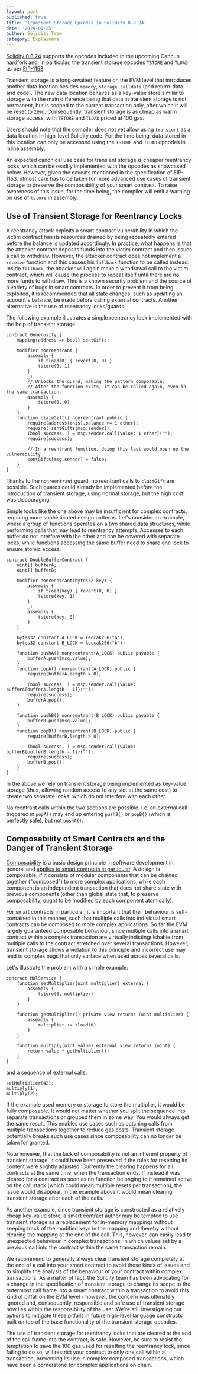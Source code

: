 ```yaml
---
layout: post
published: true
title: 'Transient Storage Opcodes in Solidity 0.8.24'
date: '2024-01-25'
author: Solidity Team
category: Explainers
---
```


[Solidity 0.8.24](https://soliditylang.org/blog/2024/01/25-solidity-0.8.24-release-announcement) supports the opcodes included in the upcoming Cancun hardfork and, in particular, the transient storage opcodes `TSTORE` and `TLOAD` as per [EIP-1153](https://eips.ethereum.org/EIPS/eip-1153).

Transient storage is a long-awaited feature on the EVM level that introduces another data location besides `memory`, `storage`, `calldata` (and return-data and code).
The new data location behaves as a key-value store similar to storage with the main difference being that data in transient storage is not permanent, but is scoped to the current transaction only, after which it will be reset to zero.
Consequently, transient storage is as cheap as warm storage access, with `TSTORE` and `TLOAD` priced at 100 gas.

Users should note that the compiler does not yet allow using `transient` as a data location in high-level Solidity code.
For the time being, data stored in this location can only be accessed using the `TSTORE` and `TLOAD` opcodes in inline assembly.

An expected canonical use case for transient storage is cheaper reentrancy locks, which can be readily implemented with the opcodes as showcased below.
However, given the caveats mentioned in the specification of EIP-1153, utmost care has to be taken for more advanced use cases of transient storage to preserve the composability of your smart contract.
To raise awareness of this issue, for the time being, the compiler will emit a warning on use of `tstore` in assembly.

## Use of Transient Storage for Reentrancy Locks

A reentrancy attack exploits a smart contract vulnerability in which the victim contract has its resources drained by being repeatedly entered before the balance is updated accordingly.
In practice, what happens is that the attacker contract deposits funds into the victim contract and then issues a call to withdraw.
However, the attacker contract does not implement a `receive` function and this causes his ``fallback`` function to be called instead.
Inside ``fallback``, the attacker will again make a withdrawal call to the victim contract, which will cause the process to repeat itself until there are no more funds to withdraw.
This is a known security problem and the source of a variety of bugs in smart contracts.
In order to prevent it from being exploited, it is recommended that all state changes, such as updating an account's balance, be made before calling external contracts.
Another alternative is the use of reentrancy locks/guards.

The following example illustrates a simple reentrancy lock implemented with the help of transient storage:

```solidity
contract Generosity {
    mapping(address => bool) sentGifts;

    modifier nonreentrant {
        assembly {
            if tload(0) { revert(0, 0) }
            tstore(0, 1)
        }
        _;
        // Unlocks the guard, making the pattern composable.
        // After the function exits, it can be called again, even in the same transaction.
        assembly {
            tstore(0, 0)
        }
    }
    function claimGift() nonreentrant public {
        require(address(this).balance >= 1 ether);
        require(!sentGifts[msg.sender]);
        (bool success, ) = msg.sender.call{value: 1 ether}("");
        require(success);

        // In a reentrant function, doing this last would open up the vulnerability
        sentGifts[msg.sender] = false;
    }
}
```

Thanks to the `nonreentrant` guard, no reentrant calls to `claimGift` are possible.
Such guards could already be implemented before the introduction of transient storage, using normal storage, but the high cost was discouraging.

Simple locks like the one above may be insufficient for complex contracts, requiring more sophisticated design patterns.
Let's consider an example, where a group of functions operates on a two shared data structures, while performing calls that may lead to reentrancy attempts.
Accesses to each buffer do not interfere with the other and can be covered with separate locks, while functions accessing the same buffer need to share one lock to ensure atomic access.

```solidity
contract DoubleBufferContract {
    uint[] bufferA;
    uint[] bufferB;

    modifier nonreentrant(bytes32 key) {
        assembly {
            if tload(key) { revert(0, 0) }
            tstore(key, 1)
        }
        _;
        assembly {
            tstore(key, 0)
        }
    }

    bytes32 constant A_LOCK = keccak256("a");
    bytes32 constant B_LOCK = keccak256("b");

    function pushA() nonreentrant(A_LOCK) public payable {
        bufferA.push(msg.value);
    }
    function popA() nonreentrant(A_LOCK) public {
        require(bufferA.length > 0);

        (bool success, ) = msg.sender.call{value: bufferA[bufferA.length - 1]}("");
        require(success);
        bufferA.pop();
    }

    function pushB() nonreentrant(B_LOCK) public payable {
        bufferB.push(msg.value);
    }
    function popB() nonreentrant(B_LOCK) public {
        require(bufferB.length > 0);

        (bool success, ) = msg.sender.call{value: bufferB[bufferB.length - 1]}("");
        require(success);
        bufferB.pop();
    }
}
```

In the above we rely on transient storage being implemented as key-value storage (thus, allowing random access to any slot at the same cost) to create two separate locks, which do not interfere with each other.

No reentrant calls within the two sections are possible. I.e. an external call triggered in `popA()` may end up entering `pushB()` or `popB()` (which is perfectly safe), but not `pushA()`.


## Composability of Smart Contracts and the Danger of Transient Storage

[Composability](https://en.wikipedia.org/wiki/Composability) is a basic design principle in software development in general and [applies to smart contracts in particular](https://ethereum.org/developers/docs/smart-contracts/composability).
A design is composable, if it consists of modular components that can be chained together ("composed") to more complex applications, while each component is an independent transaction that does not share state with previous components (other than global state that, to preserve composability, ought to be modified by each component atomically).

For smart contracts in particular, it is important that their behaviour is self-contained in this manner, such that multiple calls into individual smart contracts can be composed to more complex applications.
So far the EVM largely guaranteed composable behaviour, since multiple calls into a smart contract within a complex transaction are virtually indistinguishable from multiple calls to the contract stretched over several transactions.
However, transient storage allows a violation to this principle and incorrect use may lead to complex bugs that only surface when used across several calls.

Let's illustrate the problem with a simple example:

```solidity
contract MulService {
    function setMultiplier(uint multiplier) external {
        assembly {
            tstore(0, multiplier)
        }
    }

    function getMultiplier() private view returns (uint multiplier) {
        assembly {
            multiplier := tload(0)
        }
    }

    function multiply(uint value) external view returns (uint) {
        return value * getMultiplier();
    }
}
```

and a sequence of external calls:
```solidity
setMultiplier(42);
multiply(1);
multiply(2);
```

If the example used memory or storage to store the multiplier, it would be fully composable.
It would not matter whether you split the sequence into separate transactions or grouped them in some way.
You would always get the same result.
This enables use cases such as batching calls from multiple transactions together to reduce gas costs.
Transient storage potentially breaks such use cases since composability can no longer be taken for granted.

Note however, that the lack of composability is not an inherent property of transient storage.
It could have been preserved if the rules for resetting its content were slightly adjusted.
Currently the clearing happens for all contracts at the same time, when the transaction ends.
If instead it was cleared for a contract as soon as no function belonging to it remained active on the call stack (which could mean multiple resets per transaction), the issue would disappear.
In the example above it would mean clearing transient storage after each of the calls.

As another example, since transient storage is constructed as a relatively cheap key-value store, a smart contract author may be tempted to use transient storage as a replacement for in-memory mappings without keeping track of the modified keys in the mapping and thereby without clearing the mapping at the end of the call.
This, however, can easily lead to unexpected behaviour in complex transactions, in which values set by a previous call into the contract within the same transaction remain.

We recommend to generally always clear transient storage completely at the end of a call into your smart contract to avoid these kinds of issues and to simplify the analysis of the behaviour of your contract within complex transactions.
As a matter of fact, the Solidity team has been advocating for a change in the specification of transient storage to change its scope to the outermost call frame into a smart contract within a transaction to avoid this kind of pitfall on the EVM level - however, the concern was ultimately ignored and, consequently, responsible and safe use of transient storage now lies within the responsibility of the user.
We're still investigating our options to mitigate these pitfalls in future high-level language constructs built on top of the base functionality of the transient storage opcodes.

The use of transient storage for reentrancy locks that are cleared at the end of the call frame into the contract, is safe.
However, be sure to resist the temptation to save the 100 gas used for resetting the reentrancy lock, since failing to do so, will restrict your contract to only one call within a transaction, preventing its use in complex composed transactions, which have been a cornerstone for complex applications on chain.
